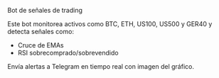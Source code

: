 Bot de señales de trading

Este bot monitorea activos como BTC, ETH, US100, US500 y GER40 y detecta señales como:
- Cruce de EMAs
- RSI sobrecomprado/sobrevendido

Envía alertas a Telegram en tiempo real con imagen del gráfico.

